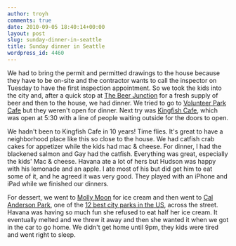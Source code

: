 ```yaml
---
author: troyh
comments: true
date: 2010-09-05 18:40:14+00:00
layout: post
slug: sunday-dinner-in-seattle
title: Sunday dinner in Seattle
wordpress_id: 4460
---
```


We had to bring the permit and permitted drawings to the house because they have to be on-site and the contractor wants to call the inspector on Tuesday to have the first inspection appointment. So we took the kids into the city and, after a quick stop at [The Beer Junction](http://www.thebeerjunction.com/) for a fresh supply of beer and then to the house, we had dinner. We tried to go to [Volunteer Park Cafe](http://www.alwaysfreshgoodness.com/) but they weren't open for dinner. Next try was [Kingfish Cafe](http://thekingfishcafe.com/), which was open at 5:30 with a line of people waiting outside for the doors to open.

<!-- more -->

We hadn't been to Kingfish Cafe in 10 years! Time flies. It's great to have a neighborhood place like this so close to the house. We had catfish crab cakes for appetizer while the kids had mac & cheese. For dinner, I had the blackened salmon and Gay had the catfish. Everything was great, especially the kids' Mac & cheese. Havana ate a lot of hers but Hudson was happy with his lemonade and an apple. I ate most of his but did get him to eat some of it, and he agreed it was very good. They played with an iPhone and iPad while we finished our dinners.

For dessert, we went to [Molly Moon](http://www.mollymoonicecream.com/ice-cream-shops) for ice cream and then went to [Cal Anderson Park](http://www.calandersonpark.org/), one of the [12 best city parks in the US](http://www.forbes.com/2009/11/18/best-city-parks-lifestyle-travel-central-park.html), across the street. Havana was having so much fun she refused to eat half her ice cream. It eventually melted and we threw it away and then she wanted it when we got in the car to go home. We didn't get home until 9pm, they kids were tired and went right to sleep.
